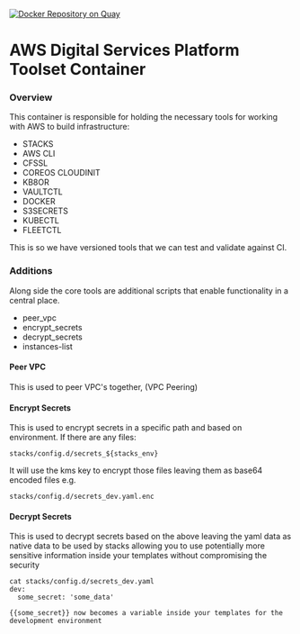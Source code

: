 [![Docker Repository on Quay](https://quay.io/repository/ukhomeofficedigital/aws-dsp-toolset/status "Docker Repository on Quay")](https://quay.io/repository/ukhomeofficedigital/aws-dsp-toolset)

# AWS Digital Services Platform Toolset Container

### Overview
This container is responsible for holding the necessary tools for working with AWS to build infrastructure:
* STACKS
* AWS CLI
* CFSSL
* COREOS CLOUDINIT
* KB8OR
* VAULTCTL
* DOCKER
* S3SECRETS
* KUBECTL
* FLEETCTL

This is so we have versioned tools that we can test and validate against CI.

### Additions

Along side the core tools are additional scripts that enable functionality in a central place.

* peer_vpc
* encrypt_secrets
* decrypt_secrets
* instances-list

#### Peer VPC

This is used to peer VPC's together, (VPC Peering)

#### Encrypt Secrets

This is used to encrypt secrets in a specific path and based on environment. If there are any files:
```
stacks/config.d/secrets_${stacks_env}
```

It will use the kms key to encrypt those files leaving them as base64 encoded files e.g.

```
stacks/config.d/secrets_dev.yaml.enc
```

#### Decrypt Secrets

This is used to decrypt secrets based on the above leaving the yaml data as native data to be used by stacks
allowing you to use potentially more sensitive information inside your templates without compromising the security

```
cat stacks/config.d/secrets_dev.yaml
dev:
  some_secret: 'some_data'

{{some_secret}} now becomes a variable inside your templates for the development environment
```


